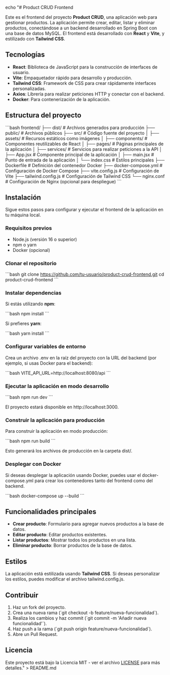 echo "# Product CRUD Frontend

Este es el frontend del proyecto **Product CRUD**, una aplicación web para gestionar productos. La aplicación permite crear, editar, listar y eliminar productos, conectándose a un backend desarrollado en Spring Boot con una base de datos MySQL. El frontend está desarrollado con **React** y **Vite**, y estilizado con **Tailwind CSS**.

## Tecnologías

- **React**: Biblioteca de JavaScript para la construcción de interfaces de usuario.
- **Vite**: Empaquetador rápido para desarrollo y producción.
- **Tailwind CSS**: Framework de CSS para crear rápidamente interfaces personalizadas.
- **Axios**: Librería para realizar peticiones HTTP y conectar con el backend.
- **Docker**: Para contenerización de la aplicación.

## Estructura del proyecto

\`\`\`bash
frontend/
├── dist/               # Archivos generados para producción
├── public/             # Archivos públicos
├── src/                # Código fuente del proyecto
│   ├── assets/         # Recursos estáticos como imágenes
│   ├── components/     # Componentes reutilizables de React
│   ├── pages/          # Páginas principales de la aplicación
│   ├── services/       # Servicios para realizar peticiones a la API
│   ├── App.jsx         # Componente principal de la aplicación
│   ├── main.jsx        # Punto de entrada de la aplicación
│   └── index.css       # Estilos principales
├── Dockerfile          # Definición del contenedor Docker
├── docker-compose.yml  # Configuración de Docker Compose
├── vite.config.js      # Configuración de Vite
├── tailwind.config.js  # Configuración de Tailwind CSS
└── nginx.conf          # Configuración de Nginx (opcional para despliegue)
\`\`\`

## Instalación

Sigue estos pasos para configurar y ejecutar el frontend de la aplicación en tu máquina local.

### Requisitos previos

- Node.js (versión 16 o superior)
- npm o yarn
- Docker (opcional)

### Clonar el repositorio

\`\`\`bash
git clone https://github.com/tu-usuario/product-crud-frontend.git
cd product-crud-frontend
\`\`\`

### Instalar dependencias

Si estás utilizando **npm**:

\`\`\`bash
npm install
\`\`\`

Si prefieres **yarn**:

\`\`\`bash
yarn install
\`\`\`

### Configurar variables de entorno

Crea un archivo .env en la raíz del proyecto con la URL del backend (por ejemplo, si usas Docker para el backend):

\`\`\`bash
VITE_API_URL=http://localhost:8080/api
\`\`\`

### Ejecutar la aplicación en modo desarrollo

\`\`\`bash
npm run dev
\`\`\`

El proyecto estará disponible en http://localhost:3000.

### Construir la aplicación para producción

Para construir la aplicación en modo producción:

\`\`\`bash
npm run build
\`\`\`

Esto generará los archivos de producción en la carpeta dist/.

### Desplegar con Docker

Si deseas desplegar la aplicación usando Docker, puedes usar el docker-compose.yml para crear los contenedores tanto del frontend como del backend.

\`\`\`bash
docker-compose up --build
\`\`\`

## Funcionalidades principales

- **Crear producto**: Formulario para agregar nuevos productos a la base de datos.
- **Editar producto**: Editar productos existentes.
- **Listar productos**: Mostrar todos los productos en una lista.
- **Eliminar producto**: Borrar productos de la base de datos.

## Estilos

La aplicación está estilizada usando **Tailwind CSS**. Si deseas personalizar los estilos, puedes modificar el archivo tailwind.config.js.

## Contribuir

1. Haz un fork del proyecto.
2. Crea una nueva rama (\`git checkout -b feature/nueva-funcionalidad\`).
3. Realiza los cambios y haz commit (\`git commit -m 'Añadir nueva funcionalidad'\`).
4. Haz push a la rama (\`git push origin feature/nueva-funcionalidad\`).
5. Abre un Pull Request.

## Licencia

Este proyecto está bajo la Licencia MIT - ver el archivo [LICENSE](LICENSE) para más detalles." > README.md
